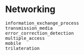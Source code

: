 # Networking
<pre>
information_exchange_process
transmission_media
error_correction_detection
multiple_access
mobile
trilateration
</pre>


